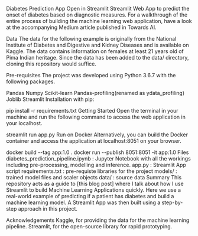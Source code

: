 Diabetes Prediction App Open in Streamlit
Streamlit Web App to predict the onset of diabetes based on diagnostic measures. For a walkthrough of the entire process of building the machine learning web application, have a look at the accompanying Medium article published in Towards AI.

Data
The data for the following example is originally from the National Institute of Diabetes and Digestive and Kidney Diseases and is available on Kaggle. The data contains information on females at least 21 years old of Pima Indian heritage. Since the data has been added to the data/ directory, cloning this repository would suffice.

Pre-requisites
The project was developed using Python 3.6.7 with the following packages.

Pandas
Numpy
Scikit-learn
Pandas-profiling(renamed as ydata_profiling)
Joblib
Streamlit
Installation with pip:

pip install -r requirements.txt
Getting Started
Open the terminal in your machine and run the following command to access the web application in your localhost.

streamlit run app.py
Run on Docker
Alternatively, you can build the Docker container and access the application at localhost:8051 on your browser.

docker build --tag app:1.0 .
docker run --publish 8051:8051 -it app:1.0
Files
diabetes_prediction_pipeline.ipynb : Jupyter Notebook with all the workings including pre-processing, modelling and inference.
app.py : Streamlit App script
requirements.txt : pre-requiste libraries for the project
models/ : trained model files and scaler objects
data/ : source data
Summary
This repository acts as a guide to [this blog post] where I talk about how I use Streamlit to build Machine Learning Applications quickly. Here we use a real-world example of predicting if a patient has diabetes and build a machine learning model. A Streamlit App was then built using a step-by-step approach in this project.

Acknowledgements
Kaggle, for providing the data for the machine learning pipeline.
Streamlit, for the open-source library for rapid prototyping.
